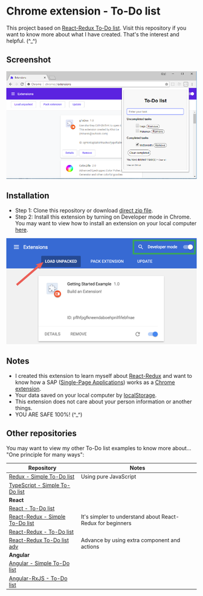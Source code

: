 # Chrome extension - To-Do list
This project based on [React-Redux To-Do list](https://github.com/nguyenkhois/react-redux-todo-list-adv). Visit this repository if you want to know more about what I have created. That's the interest and helpful. (^_^)

## Screenshot
![Screenshoot](images/screenshot.png)

## Installation
* Step 1: Clone this repository or download [direct zip file](assets/chrome-extension-todo-list.zip).
* Step 2: Install this extension by turning on Developer mode in Chrome. You may want to view how to install an extension on your local computer [here](https://developer.chrome.com/extensions/getstarted#unpacked).

![Load extension](images/load_extension.png)

## Notes
* I created this extension to learn myself about [React-Redux](https://redux.js.org/basics/usagewithreact) and want to know how a SAP ([Single-Page Applications](https://en.wikipedia.org/wiki/Single-page_application)) works as a [Chrome extension](https://developer.chrome.com/extensions).
* Your data saved on your local computer by [localStorage](https://developer.mozilla.org/en-US/docs/Web/API/Window/localStorage).
* This extension does not care about your person information or another things.
* YOU ARE SAFE 100%! (^_^)

## Other repositories

You may want to view my other To-Do list examples to know more about... "One principle for many ways":

| Repository | Notes |
|---|---|
|[Redux - Simple To-Do list](https://github.com/nguyenkhois/redux-simple-todo-list)| Using pure JavaScript|
|[TypeScript - Simple To-Do list](https://github.com/nguyenkhois/typescript-simple-todo-list)||
|**React**|
|[React - To-Do list](https://github.com/nguyenkhois/react-todo-list)||
|[React-Redux - Simple To-Do list](https://github.com/nguyenkhois/react-redux-simple-todo-list)|It's simpler to understand about React-Redux for beginners|
|[React-Redux - To-Do list](https://github.com/nguyenkhois/react-redux-todo-list)||
|[React-Redux To-Do list adv](https://github.com/nguyenkhois/react-redux-todo-list-adv)|Advance by using extra component and actions|
|**Angular**|
|[Angular - Simple To-Do list](https://github.com/nguyenkhois/angular-simple-todo-list)||
|[Angular-RxJS - To-Do list](https://github.com/nguyenkhois/angular-rxjs-todo-list)||
